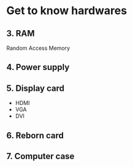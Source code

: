 # Get to know hardwares

## 3. RAM 

Random Access Memory

## 4. Power supply

## 5. Display card

- HDMI
- VGA
- DVI

## 6. Reborn card

## 7. Computer case

